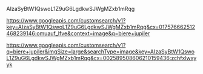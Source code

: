 AIzaSyBtW1QswoL1Z9uG6LgdkwSJWgMZxb1mRqg

 https://www.googleapis.com/customsearch/v1?key=AIzaSyBtW1QswoL1Z9uG6LgdkwSJWgMZxb1mRqg&cx=017576662512468239146:omuauf_lfve&context=image&q=biere+jupiler

 https://www.googleapis.com/customsearch/v1?q=biere+jupiler&imgSize=large&searchType=image&key=AIzaSyBtW1QswoL1Z9uG6LgdkwSJWgMZxb1mRqg&cx=002589508606210159436:zchfxlwxyyk
